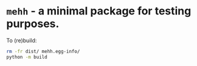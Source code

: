 # `mehh` - a minimal package for testing purposes.

To (re)build:

```bash
rm -fr dist/ mehh.egg-info/
python -m build
```
